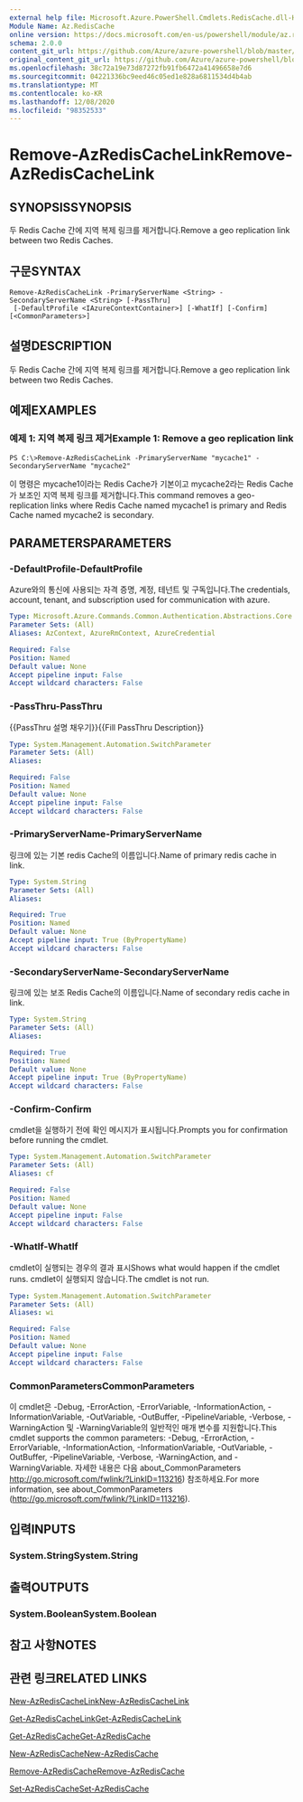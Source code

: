 ```yaml
---
external help file: Microsoft.Azure.PowerShell.Cmdlets.RedisCache.dll-Help.xml
Module Name: Az.RedisCache
online version: https://docs.microsoft.com/en-us/powershell/module/az.rediscache/remove-azrediscachelink
schema: 2.0.0
content_git_url: https://github.com/Azure/azure-powershell/blob/master/src/RedisCache/RedisCache/help/Remove-AzRedisCacheLink.md
original_content_git_url: https://github.com/Azure/azure-powershell/blob/master/src/RedisCache/RedisCache/help/Remove-AzRedisCacheLink.md
ms.openlocfilehash: 38c72a19e73d87272fb91fb6472a41496658e7d6
ms.sourcegitcommit: 04221336bc9eed46c05ed1e828a6811534d4b4ab
ms.translationtype: MT
ms.contentlocale: ko-KR
ms.lasthandoff: 12/08/2020
ms.locfileid: "98352533"
---
```

# <span data-ttu-id="a1a89-101">Remove-AzRedisCacheLink</span><span class="sxs-lookup"><span data-stu-id="a1a89-101">Remove-AzRedisCacheLink</span></span>

## <span data-ttu-id="a1a89-102">SYNOPSIS</span><span class="sxs-lookup"><span data-stu-id="a1a89-102">SYNOPSIS</span></span>
<span data-ttu-id="a1a89-103">두 Redis Cache 간에 지역 복제 링크를 제거합니다.</span><span class="sxs-lookup"><span data-stu-id="a1a89-103">Remove a geo replication link between two Redis Caches.</span></span>

## <span data-ttu-id="a1a89-104">구문</span><span class="sxs-lookup"><span data-stu-id="a1a89-104">SYNTAX</span></span>

```
Remove-AzRedisCacheLink -PrimaryServerName <String> -SecondaryServerName <String> [-PassThru]
 [-DefaultProfile <IAzureContextContainer>] [-WhatIf] [-Confirm] [<CommonParameters>]
```

## <span data-ttu-id="a1a89-105">설명</span><span class="sxs-lookup"><span data-stu-id="a1a89-105">DESCRIPTION</span></span>
<span data-ttu-id="a1a89-106">두 Redis Cache 간에 지역 복제 링크를 제거합니다.</span><span class="sxs-lookup"><span data-stu-id="a1a89-106">Remove a geo replication link between two Redis Caches.</span></span>

## <span data-ttu-id="a1a89-107">예제</span><span class="sxs-lookup"><span data-stu-id="a1a89-107">EXAMPLES</span></span>

### <span data-ttu-id="a1a89-108">예제 1: 지역 복제 링크 제거</span><span class="sxs-lookup"><span data-stu-id="a1a89-108">Example 1: Remove a geo replication link</span></span>
```
PS C:\>Remove-AzRedisCacheLink -PrimaryServerName "mycache1" -SecondaryServerName "mycache2"
```

<span data-ttu-id="a1a89-109">이 명령은 mycache1이라는 Redis Cache가 기본이고 mycache2라는 Redis Cache가 보조인 지역 복제 링크를 제거합니다.</span><span class="sxs-lookup"><span data-stu-id="a1a89-109">This command removes a geo-replication links where Redis Cache named mycache1 is primary and Redis Cache named mycache2 is secondary.</span></span>

## <span data-ttu-id="a1a89-110">PARAMETERS</span><span class="sxs-lookup"><span data-stu-id="a1a89-110">PARAMETERS</span></span>

### <span data-ttu-id="a1a89-111">-DefaultProfile</span><span class="sxs-lookup"><span data-stu-id="a1a89-111">-DefaultProfile</span></span>
<span data-ttu-id="a1a89-112">Azure와의 통신에 사용되는 자격 증명, 계정, 테넌트 및 구독입니다.</span><span class="sxs-lookup"><span data-stu-id="a1a89-112">The credentials, account, tenant, and subscription used for communication with azure.</span></span>

```yaml
Type: Microsoft.Azure.Commands.Common.Authentication.Abstractions.Core.IAzureContextContainer
Parameter Sets: (All)
Aliases: AzContext, AzureRmContext, AzureCredential

Required: False
Position: Named
Default value: None
Accept pipeline input: False
Accept wildcard characters: False
```

### <span data-ttu-id="a1a89-113">-PassThru</span><span class="sxs-lookup"><span data-stu-id="a1a89-113">-PassThru</span></span>
<span data-ttu-id="a1a89-114">{{PassThru 설명 채우기}}</span><span class="sxs-lookup"><span data-stu-id="a1a89-114">{{Fill PassThru Description}}</span></span>

```yaml
Type: System.Management.Automation.SwitchParameter
Parameter Sets: (All)
Aliases:

Required: False
Position: Named
Default value: None
Accept pipeline input: False
Accept wildcard characters: False
```

### <span data-ttu-id="a1a89-115">-PrimaryServerName</span><span class="sxs-lookup"><span data-stu-id="a1a89-115">-PrimaryServerName</span></span>
<span data-ttu-id="a1a89-116">링크에 있는 기본 redis Cache의 이름입니다.</span><span class="sxs-lookup"><span data-stu-id="a1a89-116">Name of primary redis cache in link.</span></span>

```yaml
Type: System.String
Parameter Sets: (All)
Aliases:

Required: True
Position: Named
Default value: None
Accept pipeline input: True (ByPropertyName)
Accept wildcard characters: False
```

### <span data-ttu-id="a1a89-117">-SecondaryServerName</span><span class="sxs-lookup"><span data-stu-id="a1a89-117">-SecondaryServerName</span></span>
<span data-ttu-id="a1a89-118">링크에 있는 보조 Redis Cache의 이름입니다.</span><span class="sxs-lookup"><span data-stu-id="a1a89-118">Name of secondary redis cache in link.</span></span>

```yaml
Type: System.String
Parameter Sets: (All)
Aliases:

Required: True
Position: Named
Default value: None
Accept pipeline input: True (ByPropertyName)
Accept wildcard characters: False
```

### <span data-ttu-id="a1a89-119">-Confirm</span><span class="sxs-lookup"><span data-stu-id="a1a89-119">-Confirm</span></span>
<span data-ttu-id="a1a89-120">cmdlet을 실행하기 전에 확인 메시지가 표시됩니다.</span><span class="sxs-lookup"><span data-stu-id="a1a89-120">Prompts you for confirmation before running the cmdlet.</span></span>

```yaml
Type: System.Management.Automation.SwitchParameter
Parameter Sets: (All)
Aliases: cf

Required: False
Position: Named
Default value: None
Accept pipeline input: False
Accept wildcard characters: False
```

### <span data-ttu-id="a1a89-121">-WhatIf</span><span class="sxs-lookup"><span data-stu-id="a1a89-121">-WhatIf</span></span>
<span data-ttu-id="a1a89-122">cmdlet이 실행되는 경우의 결과 표시</span><span class="sxs-lookup"><span data-stu-id="a1a89-122">Shows what would happen if the cmdlet runs.</span></span>
<span data-ttu-id="a1a89-123">cmdlet이 실행되지 않습니다.</span><span class="sxs-lookup"><span data-stu-id="a1a89-123">The cmdlet is not run.</span></span>

```yaml
Type: System.Management.Automation.SwitchParameter
Parameter Sets: (All)
Aliases: wi

Required: False
Position: Named
Default value: None
Accept pipeline input: False
Accept wildcard characters: False
```

### <span data-ttu-id="a1a89-124">CommonParameters</span><span class="sxs-lookup"><span data-stu-id="a1a89-124">CommonParameters</span></span>
<span data-ttu-id="a1a89-125">이 cmdlet은 -Debug, -ErrorAction, -ErrorVariable, -InformationAction, -InformationVariable, -OutVariable, -OutBuffer, -PipelineVariable, -Verbose, -WarningAction 및 -WarningVariable의 일반적인 매개 변수를 지원합니다.</span><span class="sxs-lookup"><span data-stu-id="a1a89-125">This cmdlet supports the common parameters: -Debug, -ErrorAction, -ErrorVariable, -InformationAction, -InformationVariable, -OutVariable, -OutBuffer, -PipelineVariable, -Verbose, -WarningAction, and -WarningVariable.</span></span> <span data-ttu-id="a1a89-126">자세한 내용은 다음 about_CommonParameters http://go.microsoft.com/fwlink/?LinkID=113216) 참조하세요.</span><span class="sxs-lookup"><span data-stu-id="a1a89-126">For more information, see about_CommonParameters (http://go.microsoft.com/fwlink/?LinkID=113216).</span></span>

## <span data-ttu-id="a1a89-127">입력</span><span class="sxs-lookup"><span data-stu-id="a1a89-127">INPUTS</span></span>

### <span data-ttu-id="a1a89-128">System.String</span><span class="sxs-lookup"><span data-stu-id="a1a89-128">System.String</span></span>

## <span data-ttu-id="a1a89-129">출력</span><span class="sxs-lookup"><span data-stu-id="a1a89-129">OUTPUTS</span></span>

### <span data-ttu-id="a1a89-130">System.Boolean</span><span class="sxs-lookup"><span data-stu-id="a1a89-130">System.Boolean</span></span>

## <span data-ttu-id="a1a89-131">참고 사항</span><span class="sxs-lookup"><span data-stu-id="a1a89-131">NOTES</span></span>

## <span data-ttu-id="a1a89-132">관련 링크</span><span class="sxs-lookup"><span data-stu-id="a1a89-132">RELATED LINKS</span></span>

[<span data-ttu-id="a1a89-133">New-AzRedisCacheLink</span><span class="sxs-lookup"><span data-stu-id="a1a89-133">New-AzRedisCacheLink</span></span>](./New-AzRedisCacheLink.md)

[<span data-ttu-id="a1a89-134">Get-AzRedisCacheLink</span><span class="sxs-lookup"><span data-stu-id="a1a89-134">Get-AzRedisCacheLink</span></span>](./Get-AzRedisCacheLink.md)

[<span data-ttu-id="a1a89-135">Get-AzRedisCache</span><span class="sxs-lookup"><span data-stu-id="a1a89-135">Get-AzRedisCache</span></span>](./Get-AzRedisCache.md)

[<span data-ttu-id="a1a89-136">New-AzRedisCache</span><span class="sxs-lookup"><span data-stu-id="a1a89-136">New-AzRedisCache</span></span>](./New-AzRedisCache.md)

[<span data-ttu-id="a1a89-137">Remove-AzRedisCache</span><span class="sxs-lookup"><span data-stu-id="a1a89-137">Remove-AzRedisCache</span></span>](./Remove-AzRedisCache.md)

[<span data-ttu-id="a1a89-138">Set-AzRedisCache</span><span class="sxs-lookup"><span data-stu-id="a1a89-138">Set-AzRedisCache</span></span>](./Set-AzRedisCache.md)